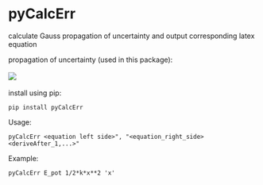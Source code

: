 # pyCalcErr
calculate Gauss propagation of uncertainty and output corresponding latex equation

propagation of uncertainty (used in this package):
<br/>
<br/>
<img src="https://latex.codecogs.com/gif.latex?s_f%20=%20\sqrt{%20\left(\frac{\partial%20f}{\partial%20x}\right)^2%20s_x^2%20+%20\left(\frac{\partial%20f}{\partial%20y}%20\right)^2%20s_y^2%20+%20\left(\frac{\partial%20f}{\partial%20z}%20\right)^2%20s_z^2%20+%20\cdots}" /> 
<br/>
<br/>
install using pip:

```
pip install pyCalcErr
```
Usage:
```
pyCalcErr <equation left side>", "<equation_right_side> <deriveAfter_1,...>"
```

Example: 
```
pyCalcErr E_pot 1/2*k*x**2 'x'
```


